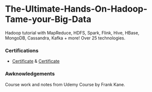 # The-Ultimate-Hands-On-Hadoop-Tame-your-Big-Data
Hadoop tutorial with MapReduce, HDFS, Spark, Flink, Hive, HBase, MongoDB, Cassandra, Kafka + more! Over 25 technologies.

### Certifications

- [Certificate](https://www.udemy.com/certificate/UC-60343870-5a7b-410d-abf6-c3f34a2e16b5/) & [Certificate](https://nlb.udemy.com/certificate/UC-d49d200c-d389-4c9d-9a63-00b7d90c46d5/)

### Awknowledgements

Course work and notes from Udemy Course by Frank Kane.